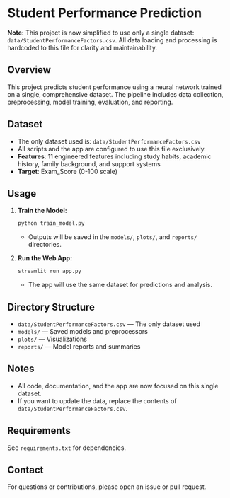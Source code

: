 # Student Performance Prediction

**Note:** This project is now simplified to use only a single dataset: `data/StudentPerformanceFactors.csv`. All data loading and processing is hardcoded to this file for clarity and maintainability.

## Overview
This project predicts student performance using a neural network trained on a single, comprehensive dataset. The pipeline includes data collection, preprocessing, model training, evaluation, and reporting.

## Dataset
- The only dataset used is: `data/StudentPerformanceFactors.csv`
- All scripts and the app are configured to use this file exclusively.
- **Features**: 11 engineered features including study habits, academic history, family background, and support systems
- **Target**: Exam_Score (0-100 scale)

## Usage
1. **Train the Model:**
   ```bash
   python train_model.py
   ```
   - Outputs will be saved in the `models/`, `plots/`, and `reports/` directories.

2. **Run the Web App:**
   ```bash
   streamlit run app.py
   ```
   - The app will use the same dataset for predictions and analysis.

## Directory Structure
- `data/StudentPerformanceFactors.csv` — The only dataset used
- `models/` — Saved models and preprocessors
- `plots/` — Visualizations
- `reports/` — Model reports and summaries

## Notes
- All code, documentation, and the app are now focused on this single dataset.
- If you want to update the data, replace the contents of `data/StudentPerformanceFactors.csv`.

## Requirements
See `requirements.txt` for dependencies.

## Contact
For questions or contributions, please open an issue or pull request. 